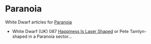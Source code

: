 # Paranoia
White Dwarf articles for [Paranoia](https://en.wikipedia.org/wiki/Paranoia_(role-playing_game))
* White Dwarf (UK) 087 [Happiness Is Laser Shaped](/wd-uk/wd-uk-087-1987-03.md#happiness-is-laser-shaped) or Pete Tamlyn-shaped in a Paranoia sector...